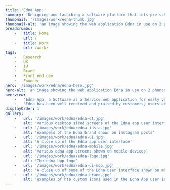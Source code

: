 ```yaml
---
title: 'Edna App.'
summary: 'Designing and launching a software platform that lets pre-school practitioners focus on the job they love.'
thumbnail: '/images/work/edna-thumb.jpg'
thumbnail-alt: 'an image showing the web application Edna in use on 2 phones'
breadcrumbs:
    -   title: Home
        url: /
    -   title: Work
        url: /work/
tags:
    -   Research
    -   UX
    -   IU
    -   Brand
    -   Front end dev
    -   Founder
hero: '/images/work/edna/edna-hero.jpg'
hero-alt: 'an image showing the web application Edna in use on 2 phones'
overview:
    -   'Edna App, a Software as a Service web application for early years practitioners to manage children through the EYFS pre-school curriculum. I was responsible for every aspect of design including brand, marketing, visual, UI & UX and aspects of front end development in React & Styled Components.'
    -   'Edna has been well received and praised by customers, users and industry professionals for its simplicity and ease of use.'
displayOrder: 1
gallery:
    -   url: '/images/work/edna/edna-dt.jpg'
        alt: 'various desktop sized screens of the Edna app user interface'
    -   url: '/images/work/edna/edna-insta.jpg'
        alt: 'exampels of the Edna brand shown on instagram posts'
    -   url: '/images/work/edna/edna-ui.jpg'
        alt: 'A close up of the Edna app user interface'
    -   url: '/images/work/edna/edna-mobile.jpg'
        alt: 'various edna app screens shown on mobile devices'
    -   url: '/images/work/edna/edna-logo.jpg'
        alt: 'The edna app logo'
    -   url: '/images/work/edna/edna-ui-mob.jpg'
        alt: 'A close up of some of the Edna user interface shown on mobile devices'
    -   url: '/images/work/edna/edna-brand.jpg'
        alt: 'examples of hte custom icons used in the Edna App user interface and marketing site.'
---
```



